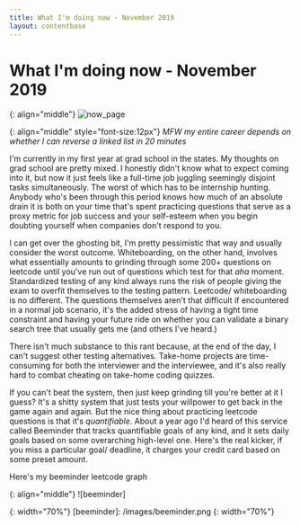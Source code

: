 ```yaml
---
title: What I'm doing now - November 2019
layout: contentbase
---
```

What I'm doing now - November 2019
======

{: align="middle"}
![now_page]

{: align="middle" style="font-size:12px"}
_MFW my entire career depends on whether I can reverse a linked list in 20 minutes_

I'm currently in my first year at grad school in the states. My thoughts on grad
school are pretty mixed. I honestly didn't know what to expect coming into it,
but now it just feels like a full-time job juggling seemingly disjoint tasks
simultaneously. The worst of which has to be internship hunting. Anybody who's
been through this period knows how much of an absolute drain it is both on your
time that's spent practicing questions that serve as a proxy metric for job
success and your self-esteem when you begin doubting yourself when companies
don't respond to you.

I can get over the ghosting bit, I'm pretty pessimistic that way and usually
consider the worst outcome. Whiteboarding, on the other hand, involves what
essentially amounts to grinding through some 200+ questions on leetcode until
you've run out of questions which test for that _aha_ moment. Standardized
testing of any kind always runs the risk of people giving the exam to overfit
themselves to the testing pattern. Leetcode/ whiteboarding is no different. The
questions themselves aren't that difficult if encountered in a normal job
scenario, it's the added stress of having a tight time constraint and having
your future ride on whether you can validate a binary search tree that usually
gets me (and others I've heard.)

There isn't much substance to this rant because, at the end of the day, I can't
suggest other testing alternatives. Take-home projects are time-consuming for
both the interviewer and the interviewee, and it's also really hard to combat
cheating on take-home coding quizzes.

If you can't beat the system, then just keep grinding till you're better at it I
guess? It's a shitty system that just tests your willpower to get back in the
game again and again. But the nice thing about practicing leetcode questions is
that it's _quantifiable_. About a year ago I'd heard of this service called
Beeminder that tracks quantifiable goals of any kind, and it sets daily goals
based on some overarching high-level one. Here's the real kicker, if you miss a
particular goal/ deadline, it charges your credit card based on some preset
amount.

Here's my beeminder leetcode graph

{: align="middle"}
![beeminder]

[now_page]: /images/adnan_laptop.jpg
{: width="70%"}
[beeminder]: /images/beeminder.png
{: width="70%"}